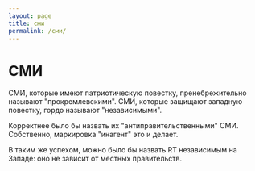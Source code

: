 ```yaml
---
layout: page
title: сми
permalink: /сми/
---
```

# СМИ

СМИ, которые имеют патриотическую повестку, пренебрежительно называют "прокремлевскими". СМИ, которые защищают западную повестку, гордо называют "независимыми".

Корректнее было бы назвать их "антиправительственными" СМИ. Собственно, маркировка "инагент" это и делает.

В таким же успехом, можно было бы назвать RT независимым на Западе: оно не зависит от местных правительств.

